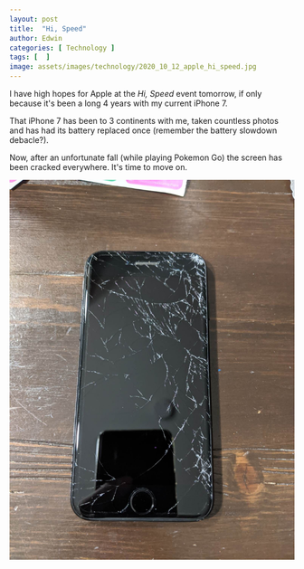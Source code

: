 ```yaml
---
layout: post
title:  "Hi, Speed"
author: Edwin
categories: [ Technology ]
tags: [  ]
image: assets/images/technology/2020_10_12_apple_hi_speed.jpg
---
```


I have high hopes for Apple at the _Hi, Speed_ event tomorrow, if only because it's been a long 4 years with my current iPhone 7.

That iPhone 7 has been to 3 continents with me, taken countless photos and has had its battery replaced once (remember the battery slowdown debacle?).

Now, after an unfortunate fall (while playing Pokemon Go) the screen has been cracked everywhere. It's time to move on.

![image](/assets/images/technology/2020_10_12_edwin_cracked_iphone.jpg)